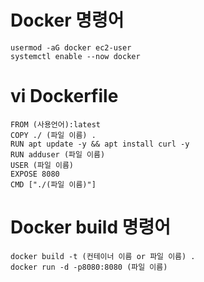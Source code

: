 # Docker 명령어
```
usermod -aG docker ec2-user
systemctl enable --now docker
```

# vi Dockerfile
```
FROM (사용언어):latest
COPY ./ (파일 이름) .
RUN apt update -y && apt install curl -y
RUN adduser (파일 이름)
USER (파일 이름)
EXPOSE 8080
CMD ["./(파일 이름)"]
```
# Docker build 명령어
```
docker build -t (컨테이너 이름 or 파일 이름) .
docker run -d -p8080:8080 (파일 이름)
```
